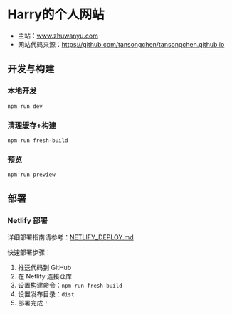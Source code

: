 # Harry的个人网站

- 主站：www.zhuwanyu.com
- 网站代码来源：https://github.com/tansongchen/tansongchen.github.io

## 开发与构建

### 本地开发
`npm run dev`

### 清理缓存+构建
`npm run fresh-build`

### 预览
`npm run preview`

## 部署

### Netlify 部署
详细部署指南请参考：[NETLIFY_DEPLOY.md](./NETLIFY_DEPLOY.md)

快速部署步骤：
1. 推送代码到 GitHub
2. 在 Netlify 连接仓库
3. 设置构建命令：`npm run fresh-build`
4. 设置发布目录：`dist`
5. 部署完成！